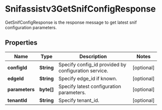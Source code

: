 

# Snifassistv3GetSnifConfigResponse

GetSnifConfigResponse is the response message to get latest snif configuration parameters.

## Properties

| Name | Type | Description | Notes |
|------------ | ------------- | ------------- | -------------|
|**configId** | **String** | Specify config_id provided by configuration service. |  [optional] |
|**edgeId** | **String** | Specify edge_id if known. |  [optional] |
|**parameters** | **byte[]** | Specify latest configuration parameters. |  [optional] |
|**tenantId** | **String** | Specify tenant_id. |  [optional] |



